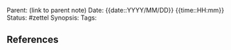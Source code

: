 Parent: (link to parent note)
Date: {{date::YYYY/MM/DD}} {{time::HH:mm}}
Status: #zettel 
Synopsis: 
Tags:

## References
